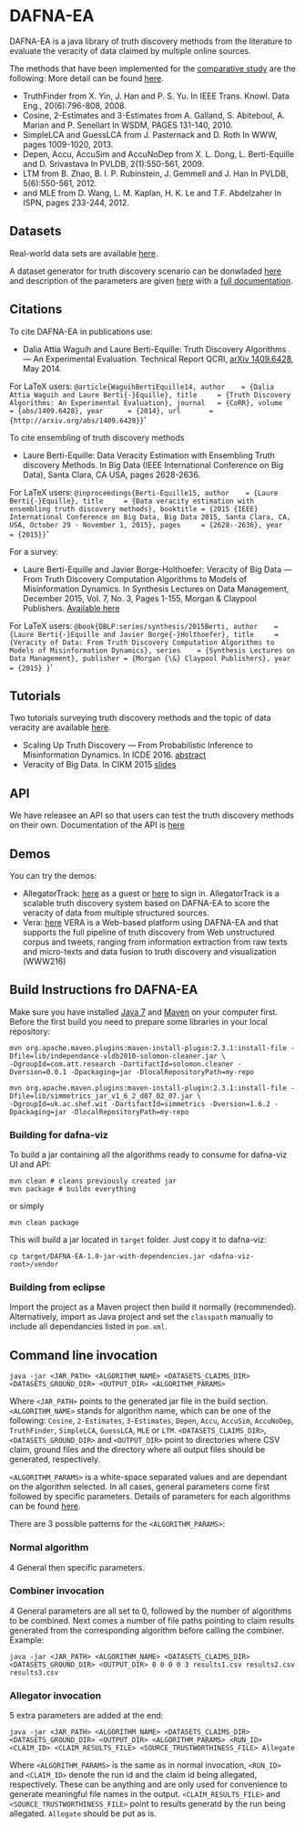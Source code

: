 DAFNA-EA
========

DAFNA-EA is a java library of truth discovery methods from the literature to evaluate the veracity of data claimed by multiple online sources.

The methods that have been implemented for the [comparative study](http://arxiv.org/abs/1409.6428) are the following: 
More detail can be found [here](http://da.qcri.org/dafna/#/dafna/exp_sections/home.html).

- TruthFinder from X. Yin, J. Han and P. S. Yu. In IEEE Trans. Knowl. Data Eng., 20(6):796-808, 2008. 
- Cosine, 2-Estimates and 3-Estimates from A. Galland, S. Abiteboul, A. Marian and P. Senellart In WSDM, PAGES 131-140, 2010.
- SimpleLCA and GuessLCA 	from J. Pasternack and D. Roth In WWW, pages 1009-1020, 2013.
- Depen, Accu, AccuSim and AccuNoDep from X. L. Dong, L. Berti-Equille and D. Srivastava In PVLDB, 2(1):550-561, 2009.
- LTM from B. Zhao, B. I. P. Rubinstein, J. Gemmell and J. Han In PVLDB, 5(6):550-561, 2012.
- and MLE from D. Wang, L. M. Kaplan, H. K. Le and T.F. Abdelzaher In ISPN, pages 233-244, 2012.

Datasets
------------------
Real-world data sets are available [here](http://da.qcri.org/dafna/#/dafna/exp_sections/realworldDS/).

A dataset generator for truth discovery scenario can be donwladed [here](http://da.qcri.org/dafna/exp_sections/realworldDS/synthetic/DAFNA-DataSetGenerator.jar) and description of the parameters are given [here](http://da.qcri.org/dafna/#/dafna/exp_sections/realworldDS/synthetic/syntheticDs.html) with a [full documentation](http://da.qcri.org/dafna/exp_sections/realworldDS/synthetic/generator_doc.pdf). 

Citations
------------------
To cite DAFNA-EA in publications use:
- Dalia Attia Waguih and Laure Berti-Equille: Truth Discovery Algorithms — An Experimental Evaluation. Technical Report QCRI, [arXiv 1409.6428](http://arxiv.org/abs/1409.6428), May 2014.

For LaTeX users:
`@article{WaguihBertiEquille14,
	author    = {Dalia Attia Waguih and
	Laure Berti{-}Equille},
	title     = {Truth Discovery Algorithms: An Experimental Evaluation},
	journal   = {CoRR},
	volume    = {abs/1409.6428},
	year      = {2014},
	url       = {http://arxiv.org/abs/1409.6428}}`'

To cite ensembling of truth discovery methods
- Laure Berti-Equille: Data Veracity Estimation with Ensembling Truth discovery Methods. In Big Data (IEEE International Conference on Big Data), Santa Clara, CA USA, pages 2628-2636.

For LaTeX users:
`@inproceedings{Berti-Equille15,
  author    = {Laure Berti{-}Equille},
  title     = {Data veracity estimation with ensembling truth discovery methods},
  booktitle = {2015 {IEEE} International Conference on Big Data, Big Data 2015, Santa Clara, CA, USA, October 29 - November 1, 2015},
  pages     = {2628--2636},
  year      = {2015}}`'
  
For a survey:
- Laure Berti-Equille and Javier Borge-Holthoefer: Veracity of Big Data — From Truth Discovery Computation Algorithms to Models of Misinformation Dynamics. In Synthesis Lectures on Data Management, December 2015, Vol. 7, No. 3, Pages 1-155, Morgan & Claypool Publishers. [Available here](http://www.morganclaypool.com/doi/abs/10.2200/S00676ED1V01Y201509DTM042)

For LaTeX users:
`@book{DBLP:series/synthesis/2015Berti,
  author    = {Laure Berti{-}Equille and Javier Borge{-}Holthoefer},
  title     = {Veracity of Data: From Truth Discovery Computation Algorithms to Models of Misinformation Dynamics},
  series    = {Synthesis Lectures on Data Management},
  publisher = {Morgan {\&} Claypool Publishers},
  year      = {2015}
  }`'
  
Tutorials
------------------
Two tutorials surveying truth discovery methods and the topic of data veracity are available [here](http://da.qcri.org/dafna/tutorial_cikm2015/index.html).
-  Scaling Up Truth Discovery — From Probabilistic Inference to Misinformation Dynamics. In ICDE 2016. [abstract](http://da.qcri.org/dafna/home_sections/tutorial-ICDE16-CRV.pdf)
-  Veracity of Big Data. In CIKM 2015 [slides](http://da.qcri.org/dafna/home_sections/tutorial-CIKM2015.pdf)

API
------------------
We have releasee an API so that users can test the truth discovery methods on their own. Documentation of the API is [here](http://da.qcri.org/dafna/#/dafna/apidoc/gettingstarted.html)

Demos
------------------
You can try the demos:
- AllegatorTrack: [here](http://dafna.qcri.org/allegatortrack) as a guest or [here](http://dafna.qcri.org/users/sign_in) to sign in. AllegatorTrack is a scalable truth discovery system  based on DAFNA-EA to score the veracity of data from multiple structured sources.  
- Vera: [here](http://vera-qcri.herokuapp.com/#/) VERA is a Web-based platform using DAFNA-EA and that supports the full pipeline of truth discovery from Web unstructured corpus and tweets, ranging from information extraction from raw texts and micro-texts and data fusion to truth discovery and visualization (WWW216)

Build Instructions fro DAFNA-EA
------------------
Make sure you have installed [Java 7](http://java.com) and [Maven](http://maven.apache.org) on your computer first.
Before the first build you need to prepare some libraries in your local repository:

    mvn org.apache.maven.plugins:maven-install-plugin:2.3.1:install-file -Dfile=lib/independance-vldb2010-solomon-cleaner.jar \
    -DgroupId=com.att.research -DartifactId=solomon.cleaner -Dversion=0.0.1 -Dpackaging=jar -DlocalRepositoryPath=my-repo

    mvn org.apache.maven.plugins:maven-install-plugin:2.3.1:install-file -Dfile=lib/simmetrics_jar_v1_6_2_d07_02_07.jar \
    -DgroupId=uk.ac.shef.wit -DartifactId=simmetrics -Dversion=1.6.2 -Dpackaging=jar -DlocalRepositoryPath=my-repo
  
### Building for dafna-viz 

To build a jar containing all the algorithms ready to consume for dafna-viz UI and API:

    mvn clean # cleans previously created jar
    mvn package # builds everything
  
or simply

    mvn clean package

This will build a jar located in `target` folder. Just copy it to dafna-viz:

    cp target/DAFNA-EA-1.0-jar-with-dependencies.jar <dafna-viz-root>/vendor

### Building from eclipse

Import the project as a Maven project then build it normally (recommended).
Alternatively, import as Java project and set the `classpath` manually to include all dependancies listed in `pom.xml`.

Command line invocation
-----------------------

    java -jar <JAR_PATH> <ALGORITHM_NAME> <DATASETS_CLAIMS_DIR> <DATASETS_GROUND_DIR> <OUTPUT_DIR> <ALGORITHM_PARAMS>
    
Where `<JAR_PATH>` points to the generated jar file in the build section. `<ALGORITHM_NAME>` stands for algorithm name,
which can be one of the following:
`Cosine`, `2-Estimates`, `3-Estimates`, `Depen`, `Accu`, `AccuSim`, `AccuNoDep`, `TruthFinder`, `SimpleLCA`, `GuessLCA`, `MLE` or `LTM`.
`<DATASETS_CLAIMS_DIR>`, `<DATASETS_GROUND_DIR>`
and `<OUTPUT_DIR>` point to directories where CSV claim, ground files and the directory where all output files
should be generated, respectively.

`<ALGORITHM_PARAMS>` is a white-space separated values and are dependant on the algorithm selected.
In all cases, general parameters come first followed by specific parameters.
Details of parameters for each algorithms can be found [here](https://github.com/daqcri/DAFNA-EA/blob/master/algorithms.js).

There are 3 possible patterns for the `<ALGORITHM_PARAMS>`:

### Normal algorithm

4 General then specific parameters.

### Combiner invocation

4 General parameters are all set to 0, followed by the number of algorithms to be combined. Next comes 
a number of file paths pointing to claim results generated from the corresponding algorithm before calling the combiner.
Example:

    java -jar <JAR_PATH> <ALGORITHM_NAME> <DATASETS_CLAIMS_DIR> <DATASETS_GROUND_DIR> <OUTPUT_DIR> 0 0 0 0 3 results1.csv results2.csv results3.csv

### Allegator invocation

5 extra parameters are added at the end: 

    java -jar <JAR_PATH> <ALGORITHM_NAME> <DATASETS_CLAIMS_DIR> <DATASETS_GROUND_DIR> <OUTPUT_DIR> <ALGORITHM_PARAMS> <RUN_ID> <CLAIM_ID> <CLAIM_RESULTS_FILE> <SOURCE_TRUSTWORTHINESS_FILE> Allegate

Where `<ALGORITHM_PARAMS>` is the same as in normal invocation, `<RUN_ID>` and `<CLAIM_ID>` denote the run id and the claim id being allegated, respectively.
These can be anything and are only used for convenience to generate meaningful file names in the output.
`<CLAIM_RESULTS_FILE>` and `<SOURCE_TRUSTWORTHINESS_FILE>` point to results generatd by the run being allegated.
`Allegate` should be put as is.
